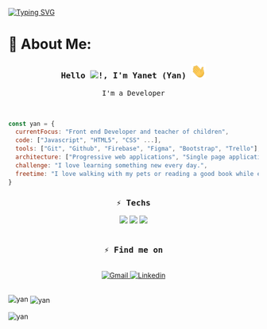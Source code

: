 [![Typing SVG](https://readme-typing-svg.herokuapp.com?color=392E01&size=26&lines=%C2%A1Hola!+coders...+Soy+Yanet+✨+✨)](https://git.io/typing-svg)
<br />
# 💫 About Me:

<h3 align="center"><samp> Hello <img src="https://github.com/TheDudeThatCode/TheDudeThatCode/blob/master/Assets/Earth.gif" width="24"/>!, I'm Yanet (Yan) <img src="https://raw.githubusercontent.com/ABSphreak/ABSphreak/master/gifs/Hi.gif" width="30">  </samp></h3>

<p align="center"> <samp>I'm a Developer </samp></p>

<br />

```javascript
const yan = {
  currentFocus: "Front end Developer and teacher of children",
  code: ["Javascript", "HTML5", "CSS" ...],
  tools: ["Git", "Github", "Firebase", "Figma", "Bootstrap", "Trello"],
  architecture: ["Progressive web applications", "Single page applications"],
  challenge: "I love learning something new every day.",
  freetime: "I love walking with my pets or reading a good book while eating tangerines."
}
```

<h3 align="center"><samp> ⚡ Techs </samp></h3>

<div align='center'>
  <img src="https://cdn.jsdelivr.net/gh/devicons/devicon/icons/css3/css3-plain-wordmark.svg" width='30' />
  <img src="https://cdn.jsdelivr.net/gh/devicons/devicon/icons/html5/html5-plain-wordmark.svg" width='30' />
  <img src="https://cdn.jsdelivr.net/gh/devicons/devicon/icons/javascript/javascript-original.svg" width='30' />
<br />

</div>
<br />

<h3 align="center"><samp> ⚡ Find me on </samp></h3>
<br />
<div align="center">
  <!-- Gmail -->
  <a href="mailto:yanettr2023@gmail.com" target="_blank">
    <img alt="Gmail"
          src="https://img.shields.io/badge/-Gmail-EA4335?style=flat-square&logo=Gmail&logoColor=white">
  </a>
  <!-- Linkedin -->
  <a href="https://www.linkedin.com/in/yanet-toribio/" target="_blank">
    <img alt="Linkedin"
          src="https://img.shields.io/badge/-Linkedin-0A66C2?style=flat-square&logo=Linkedin&logoColor=white">
  </a>	  	  
</div>
<br />

<p><img align="left" src="https://github-readme-stats-sigma-five.vercel.app/api/top-langs?username=yanettr&show_icons=true&locale=en&layout=compact" alt="yan" /></p>

<p>&nbsp;<img align="center" src="https://github-readme-stats-sigma-five.vercel.app/api?username=yanettr&show_icons=true&locale=en" alt="yan" /></p>

<p><img align="center" src="https://github-readme-streak-stats.herokuapp.com/?user=yanettr&" alt="yan" /></p>


